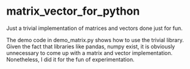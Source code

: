 # matrix_vector_for_python
Just a trivial implementation of matrices and vectors done just for fun.

The demo code in demo_matrix.py shows how to use the trivial library. Given the fact that libraries like pandas, numpy exist, it is obviously unnecessary to come up with a matrix and vector implementation. Nonetheless, I did it for the fun of experimentation.
